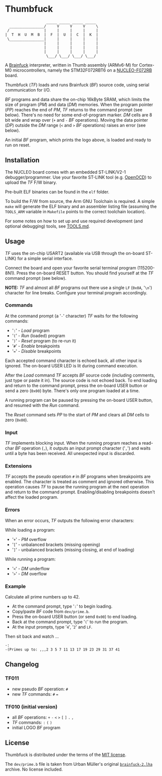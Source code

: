 # Thumbfuck

                       _____ _____ _____ _____
      ________________/     V     V     V     \
     /                |     |     |     |     |
    |  T  H  U  M  B  |  F  |  U  |  C  |  K  |
     \________________|     |     |     |     |
                      |     |     |     |     |
                      |     |     |     |     |
                      |     |     |     |     |
                       \___/ \___/ \___/ \___/

A [Brainfuck](https://en.wikipedia.org/wiki/Brainfuck) interpreter, written in Thumb
assembly (ARMv6-M) for Cortex-M0 microcontrollers, namely the STM32F072RBT6 on a
[NUCLEO-F072RB](https://www.st.com/en/evaluation-tools/nucleo-f072rb.html) board.

Thumbfuck (*TF*) loads and runs Brainfuck (*BF*) source code, using serial
communication for I/O.

*BF* programs and data share the on-chip 16kByte SRAM, which limits the size of
program (*PM*) and data (*DM*) memories.
When the program pointer (*PP*) reaches the end of *PM*, *TF* returns to the
command prompt (see below). There's no need for some end-of-program marker.
*DM* cells are 8 bit wide and wrap over (`+` and `-` *BF* operations).
Moving the data pointer (*DP*) outside the *DM* range (`<` and `>` *BF* operations)
raises an error (see below).

An initial *BF* program, which prints the logo above, is loaded and ready to
run on reset.

## Installation

The NUCLEO board comes with an embedded ST-LINK/V2-1 debugger/programmer.
Use your favorite ST-LINK tool (e.g. [OpenOCD](https://openocd.org/)) to upload
the *TF* F/W binary.

Pre-built ELF binaries can be found in the `elf` folder.

To build the F/W from source, the Arm GNU Toolchain is required.
A simple `make` will generate the ELF binary and an assembler listing file (assuming
the `TOOLS_ARM` variable in `Makefile` points to the correct toolchain location).

For some notes on how to set up and use required development (and optional debugging)
tools, see [TOOLS.md](TOOLS.md).

## Usage

*TF* uses the on-chip USART2 (available via USB through the on-board ST-LINK) for
a simple serial interface.

Connect the board and open your favorite serial terminal program (115200-8N1).
Press the on-board RESET button. You should find yourself at the *TF* command
prompt (see below).

**NOTE:** *TF* and almost all *BF* programs out there use a single `LF` (`0x0A`,
'`\n`') character for line breaks. Configure your terminal program accordingly.

### Commands

At the command prompt (a '`-`' character) *TF* waits for the following commands:

- '`:`' - *Load* program
- '`(`' - *Run* (loaded) program
- '`)`' - *Reset* program (to re-run it)
- '`#`' - *Enable* breakpoints
- '`=`' - *Disable* breakpoints

Each accepted command character is echoed back, all other input is ignored.
The on-board USER LED is lit during command execution.

After the *Load* command *TF* accepts *BF* source code (including comments,
just type or paste it in). The source code is not echoed back.
To end loading and return to the command prompt, press the on-board USER button
or send a zero (`0x00`) byte.
There's only one program loaded at a time.

A running program can be paused by pressing the on-board USER button, and resumed
with the *Run* command.

The *Reset* command sets *PP* to the start of *PM* and clears all *DM* cells
to zero (`0x00`).

### Input

*TF* implements blocking input.
When the running program reaches a read-char *BF* operation (`,`), it outputs an
input prompt character ('`,`') and waits until a byte has been received.
All unexpected input is discarded.

### Extensions

*TF* accepts the pseudo operation `#` in *BF* programs when breakpoints are
enabled. The character is treated as comment and ignored otherwise.
This operation causes *TF* to pause the running program at the next operation
and return to the command prompt.
Enabling/disabling breakpoints doesn't affect the loaded program.

### Errors

When an error occurs, *TF* outputs the following error characters:

While loading a program:

- '`+`' - *PM* overflow
- '`[`' - unbalanced brackets (missing opening)
- '`]`' - unbalanced brackets (missing closing, at end of loading)

While running a program:

- '`<`' - *DM* underflow
- '`>`' - *DM* overflow

### Example

Calculate all prime numbers up to 42.

- At the command prompt, type '`:`' to begin loading.
- Copy/paste *BF* code from `dev/prime.b`.
- Press the on-board USER button (or send `0x00`) to end loading.
- Back at the command prompt, type '`(`' to run the program.
- At the input prompts, type '`4`', '`2`' and `LF`.

Then sit back and watch ...

    -:
    -(Primes up to: ,,,2 3 5 7 11 13 17 19 23 29 31 37 41

## Changelog

### TF011

- new pseudo *BF* operation: `#`
- new *TF* commands: `#` `=`

### TF010 (initial version)

- all *BF* operations: `+` `-` `<` `>` `[` `]` `.` `,`
- *TF* commands: `:` `(` `)`
- initial LOGO *BF* program

## License

Thumbfuck is distributed under the terms of the [MIT license](LICENSE).

The `dev/prime.b` file is taken from Urban Müller's original
[`brainfuck-2.lha`](http://main.aminet.net/dev/lang/brainfuck-2.lha) archive.
No license included.
